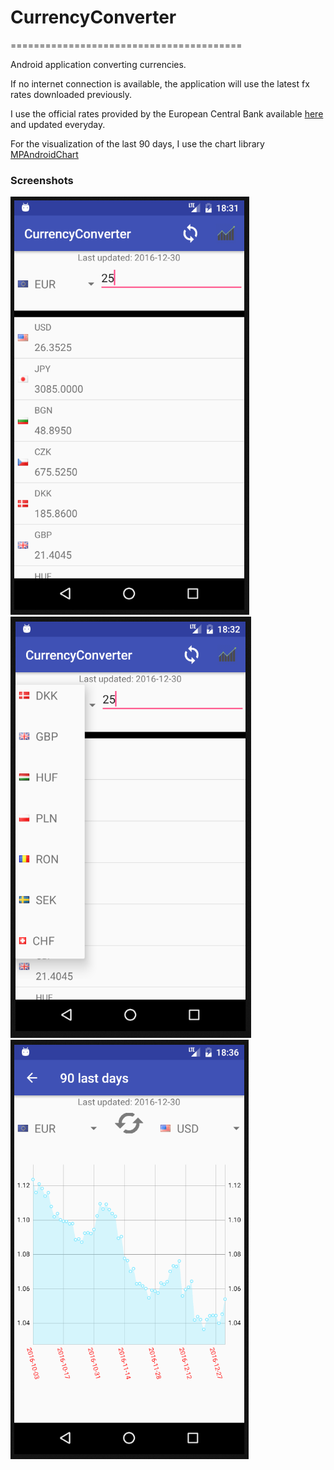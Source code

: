 # CurrencyConverter
========================================

Android application converting currencies.

If no internet connection is available, the application will use the latest fx rates downloaded previously.

I use the official rates provided by the European Central Bank available [here](http://www.ecb.europa.eu/stats/exchange/eurofxref/html/index.en.html) and updated everyday.

For the visualization of the last 90 days, I use the chart library [MPAndroidChart](https://github.com/PhilJay/MPAndroidChart)

### Screenshots

![screen1](https://github.com/bourdibay/CurrencyConverter/blob/master/Screenshots/home.png)
![screen2](https://github.com/bourdibay/CurrencyConverter/blob/master/Screenshots/choiceCurrency.png)
![screen3](https://github.com/bourdibay/CurrencyConverter/blob/master/Screenshots/graphHistory.png)
